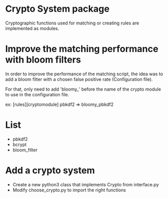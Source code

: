 # Crypto System package
Cryptographic functions used for matching or creating rules are implemented as modules.


# Improve the matching performance with bloom filters
In order to improve the performance of the matching script,
the idea was to add a bloom filter with a chosen false positive rate (Configuration file).

For that, only need to add 'bloomy\_' before the name of the crypto module to use in the configuration file.

ex: [rules][cryptomodule] pbkdf2 => bloomy\_pbkdf2

# List

- pbkdf2
- bcrypt
- bloom\_filter


# Add a crypto system
- Create a new python3 class that implements Crypto from interface.py
- Modify choose\_crypto.py to import the right functions
